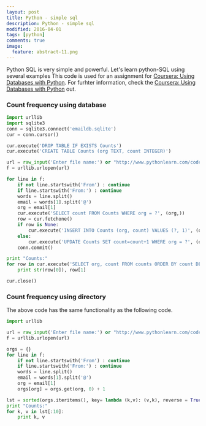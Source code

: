 ```yaml
---
layout: post
title: Python - simple sql 
description: Python - simple sql  
modified: 2016-04-01
tags: [python]
comments: true
image:
  feature: abstract-11.png
---
```

Python SQL is very simple and powerful. Let's learn python-SQL using several examples
This code is used for an assignment for [Coursera: Using Databases with Python](https://www.coursera.org/learn/python-databases/home/welcome). For furhter information, check the [Coursera: Using Databases with Python](https://www.coursera.org/learn/python-databases/home/welcome) out. 

### Count frequency using database

```python
import urllib
import sqlite3
conn = sqlite3.connect('emaildb.sqlite')
cur = conn.cursor()

cur.execute('DROP TABLE IF EXISTS Counts')
cur.execute('CREATE TABLE Counts (org TEXT, count INTEGER)')

url = raw_input('Enter file name:') or "http://www.pythonlearn.com/code/mbox.txt"
f = urllib.urlopen(url)

for line in f:
	if not line.startswith('From') : continue
	if line.startswith('From:') : continue
	words = line.split()
	email = words[1].split('@')
	org = email[1]
	cur.execute('SELECT count FROM Counts WHERE org = ?', (org,))
	row = cur.fetchone()
	if row is None:
		cur.execute('INSERT INTO Counts (org, count) VALUES (?, 1)', (org,))
	else:
		cur.execute('UPDATE Counts SET count=count+1 WHERE org = ?', (org, ))
	conn.commit()

print "Counts:"
for row in cur.execute('SELECT org, count FROM counts ORDER BY count DESC LIMIT 10'):
	print str(row[0]), row[1]

cur.close()
```

### Count frequency using directory

The above code has the same functionality as the following code.

```python
import urllib

url = raw_input('Enter file name:') or "http://www.pythonlearn.com/code/mbox.txt"
f = urllib.urlopen(url)

orgs = {}
for line in f:
	if not line.startswith('From') : continue
	if line.startswith('From:') : continue
	words = line.split()
	email = words[1].split('@')
	org = email[1]
	orgs[org] = orgs.get(org, 0) + 1

lst = sorted(orgs.iteritems(), key= lambda (k,v): (v,k), reverse = True)
print "Counts:"
for k, v in lst[:10]:
	print k, v
```
